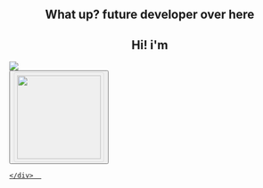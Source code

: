 <head>
  <h2 align="center">What up? future developer over here</h2>
  <h2 align="center">Hi! i'm</h2>
</head>
<body>
  <section>
    <img src="https://github.com/lucasaree/lucasaree/assets/171457284/2445732d-ffa1-442a-94de-6d05022db75c"/>
    <div>
      <button><a href="https://www.instagram.com/lucas.arenas_/" target="_blank"><img style="border:1px solid #ddd;
  border-radius: 4px;
  padding: 5px;
  width: 150px;"                                                              src="https://github.com/lucasaree/lucasaree/assets/171457284/4d5fc920-4c28-4e15-b9cc-f742ab7040f6"></button>

    </div>  
  </section>
</body>
